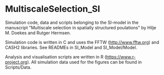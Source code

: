 # MultiscaleSelection_SI

Simulation code, data and scripts belonging to the SI-model in the manuscript "Multiscale selection in spatially structured poulations" by Hilje M. Doekes and Rutger Hermsen.

Simulation code is written in C and uses the FFTW (http://www.fftw.org) and CASH2 libraries. See READMEs in SI_Model and SI_Model/Model.

Analysis and visualisation scripts are written in R (https://www.r-project.org). All simulation data used for the figures can be found in Scripts/Data.
